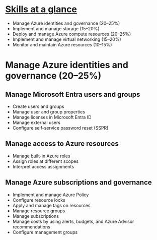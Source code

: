 # [Skills at a glance](https://learn.microsoft.com/nl-nl/credentials/certifications/resources/study-guides/az-104)

- Manage Azure identities and governance (20–25%)
- Implement and manage storage (15–20%)
- Deploy and manage Azure compute resources (20–25%)
- Implement and manage virtual networking (15–20%)
- Monitor and maintain Azure resources (10–15%)

# Manage Azure identities and governance (20–25%)

## Manage Microsoft Entra users and groups

- Create users and groups
- Manage user and group properties
- Manage licenses in Microsoft Entra ID
- Manage external users
- Configure self-service password reset (SSPR)

## Manage access to Azure resources

- Manage built-in Azure roles
- Assign roles at different scopes
- Interpret access assignments

## Manage Azure subscriptions and governance

- Implement and manage Azure Policy
- Configure resource locks
- Apply and manage tags on resources
- Manage resource groups
- Manage subscriptions
- Manage costs by using alerts, budgets, and Azure Advisor recommendations
- Configure management groups
